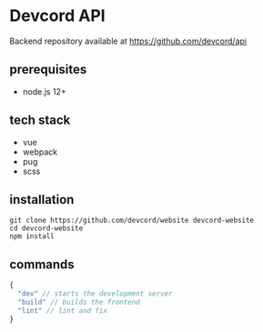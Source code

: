 # Devcord API
Backend repository available at https://github.com/devcord/api

## prerequisites
- node.js 12+

## tech stack
- vue
- webpack
- pug
- scss

## installation
```
git clone https://github.com/devcord/website devcord-website
cd devcord-website
npm install
```

## commands
```js
{
  "dev" // starts the development server
  "build" // builds the frontend
  "lint" // lint and fix
}